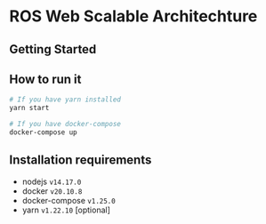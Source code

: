 # ROS Web Scalable Architechture

## Getting Started
## How to run it
```bash
# If you have yarn installed
yarn start

# If you have docker-compose
docker-compose up
```

## Installation requirements
- nodejs `v14.17.0`
- docker `v20.10.8`
- docker-compose `v1.25.0`
- yarn `v1.22.10` [optional]